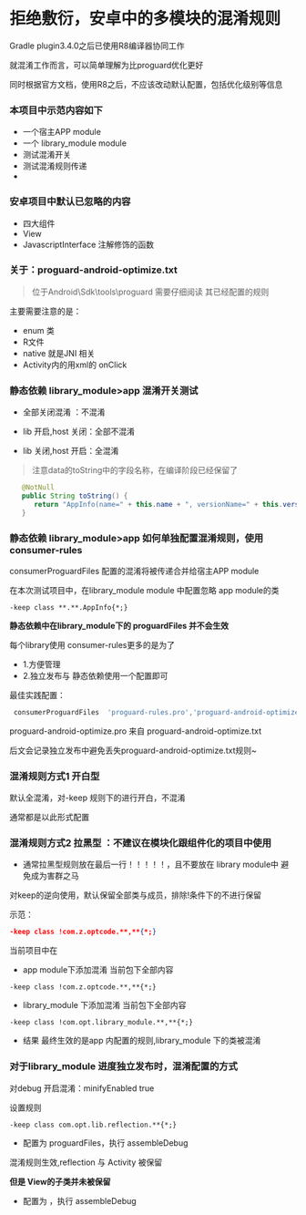 # 拒绝敷衍，安卓中的多模块的混淆规则

Gradle plugin3.4.0之后已使用R8编译器协同工作

就混淆工作而言，可以简单理解为比proguard优化更好

同时根据官方文档，使用R8之后，不应该改动默认配置，包括优化级别等信息

### 本项目中示范内容如下
* 一个宿主APP module
* 一个 library_module module
* 测试混淆开关
* 测试混淆规则传递
*

### 安卓项目中默认已忽略的内容
* 四大组件
* View
* JavascriptInterface 注解修饰的函数

### 关于：proguard-android-optimize.txt
>位于Android\Sdk\tools\proguard
需要仔细阅读 其已经配置的规则

主要需要注意的是：
* enum 类
* R文件
* native 就是JNI 相关
* Activity内的用xml的 onClick


### 静态依赖 library_module>app  混淆开关测试
* 全部关闭混淆 ：不混淆

* lib 开启,host 关闭：全部不混淆

* lib 关闭,host 开启：全混淆
>注意data的toString中的字段名称，在编译阶段已经保留了
```java
   @NotNull
   public String toString() {
      return "AppInfo(name=" + this.name + ", versionName=" + this.versionName + ")";
   }
```

### 静态依赖 library_module>app 如何单独配置混淆规则，使用 consumer-rules

consumerProguardFiles 配置的混淆将被传递合并给宿主APP module

在本次测试项目中，在library_module module 中配置忽略 app module的类
```log
-keep class **.**.AppInfo{*;}
```

**静态依赖中在library_module下的 proguardFiles 并不会生效**

每个library使用 consumer-rules更多的是为了
* 1.方便管理
* 2.独立发布与 静态依赖使用一个配置即可

最佳实践配置：
```groovy
 consumerProguardFiles  'proguard-rules.pro','proguard-android-optimize.pro'
```
proguard-android-optimize.pro 来自 proguard-android-optimize.txt

后文会记录独立发布中避免丢失proguard-android-optimize.txt规则~

### 混淆规则方式1 开白型

默认全混淆，对-keep 规则下的进行开白，不混淆

通常都是以此形式配置


### 混淆规则方式2 拉黑型 ：不建议在模块化跟组件化的项目中使用

* 通常拉黑型规则放在最后一行！！！！！，且不要放在 library module中 避免成为害群之马

对keep的逆向使用，默认保留全部类与成员，排除!条件下的不进行保留

示范：
```json
-keep class !com.z.optcode.**,**{*;}
```

当前项目中在

* app module下添加混淆 当前包下全部内容
```log
-keep class !com.z.optcode.**,**{*;}
```

* library_module 下添加混淆 当前包下全部内容
```log
-keep class !com.opt.library_module.**,**{*;}
```

* 结果
最终生效的是app 内配置的规则,library_module 下的类被混淆

### 对于library_module 进度独立发布时，混淆配置的方式

对debug 开启混淆：minifyEnabled true

设置规则

```log
-keep class com.opt.lib.reflection.**{*;}
```

* 配置为 proguardFiles，执行 assembleDebug

混淆规则生效,reflection 与 Activity 被保留

**但是 View的子类并未被保留**

* 配置为  ，执行 assembleDebug